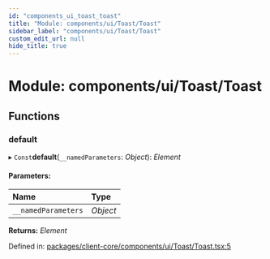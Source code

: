 ```yaml
---
id: "components_ui_toast_toast"
title: "Module: components/ui/Toast/Toast"
sidebar_label: "components/ui/Toast/Toast"
custom_edit_url: null
hide_title: true
---
```


# Module: components/ui/Toast/Toast

## Functions

### default

▸ `Const`**default**(`__namedParameters`: *Object*): *Element*

#### Parameters:

Name | Type |
:------ | :------ |
`__namedParameters` | *Object* |

**Returns:** *Element*

Defined in: [packages/client-core/components/ui/Toast/Toast.tsx:5](https://github.com/xr3ngine/xr3ngine/blob/66a84a950/packages/client-core/components/ui/Toast/Toast.tsx#L5)

